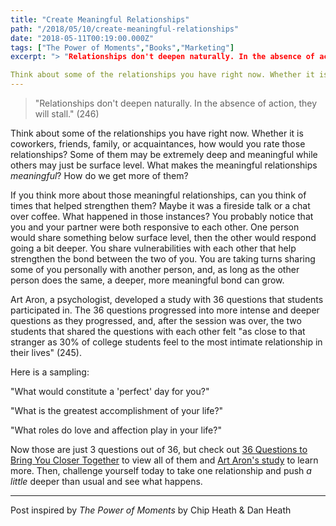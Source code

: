 ```yaml
---
title: "Create Meaningful Relationships"
path: "/2018/05/10/create-meaningful-relationships"
date: "2018-05-11T00:19:00.000Z"
tags: ["The Power of Moments","Books","Marketing"]
excerpt: "> "Relationships don't deepen naturally. In the absence of action, they will stall." (246)

Think about some of the relationships you have right now. Whether it is coworkers, friends, family, or..."
---
```


> "Relationships don't deepen naturally. In the absence of action, they will stall." (246)

Think about some of the relationships you have right now. Whether it is coworkers, friends, family, or acquaintances, how would you rate those relationships? Some of them may be extremely deep and meaningful while others may just be surface level. What makes the meaningful relationships *meaningful*? How do we get more of them?

If you think more about those meaningful relationships, can you think of times that helped strengthen them? Maybe it was a fireside talk or a chat over coffee. What happened in those instances? You probably notice that you and your partner were both responsive to each other. One person would share something below surface level, then the other would respond going a bit deeper. You share vulnerabilities with each other that help strengthen the bond between the two of you. You are taking turns sharing some of you personally with another person, and, as long as the other person does the same, a deeper, more meaningful bond can grow.

Art Aron, a psychologist, developed a study with 36 questions that students participated in. The 36 questions progressed into more intense and deeper questions as they progressed, and, after the session was over, the two students that shared the questions with each other felt "as close to that stranger as 30% of college students feel to the most intimate relationship in their lives" (245).

Here is a sampling:

"What would constitute a 'perfect' day for you?"

"What is the greatest accomplishment of your life?"

"What roles do love and affection play in your life?"

Now those are just 3 questions out of 36, but check out [36 Questions to Bring You Closer Together](https://www.psychologytoday.com/us/blog/open-gently/201310/36-questions-bring-you-closer-together) to view all of them and [Art Aron's study](http://journals.sagepub.com/doi/pdf/10.1177/0146167297234003) to learn more. Then, challenge yourself today to take one relationship and push *a little* deeper than usual and see what happens.

---

Post inspired by *The Power of Moments* by Chip Heath & Dan Heath
